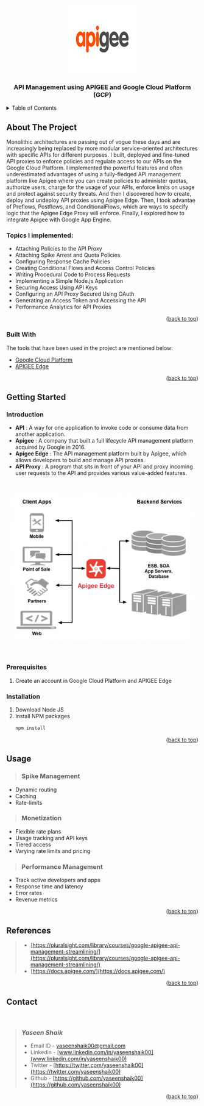 <div id="top"></div>


<!-- PROJECT LOGO -->
<br />
<div align="center">
  <a>
    <img src="images/logo.svg" alt="Logo" width="180" height="180">
  </a>

  <div style="text-align: right"><h3 align="center">API Management using APIGEE and Google Cloud Platform (GCP)</h3></div>

</div>



<!-- TABLE OF CONTENTS -->
<details>
  <summary>Table of Contents</summary>
  <ol>
    <li>
      <a href="#about-the-project">About The Project</a>
      <ul>
        <li><a href="#built-with">Built With</a></li>
      </ul>
    </li>
    <li>
      <a href="#getting-started">Getting Started</a>
      <ul>
        <li><a href="#prerequisites">Prerequisites</a></li>
        <li><a href="#installation">Installation</a></li>
      </ul>
    </li>
    <li><a href="#usage">Usage</a></li>
    <li><a href="#references">References</a></li>
    <li><a href="#contact">Contact</a></li>
  </ol>
</details>



<!-- ABOUT THE PROJECT -->
## About The Project

Monolithic architectures are passing out of vogue these days and are increasingly being replaced by more modular service-oriented architectures with specific APIs for different purposes. I built, deployed and fine-tuned API proxies to enforce policies and regulate access to our APIs on the Google Cloud Platform. I implemented the powerful features and often underestimated advantages of using a fully-fledged API management platform like Apigee where you can create policies to administer quotas, authorize users, charge for the usage of your APIs, enforce limits on usage and protect against security threats. And then I discovered how to create, deploy and undeploy API proxies using Apigee Edge. Then, I took advantae of Preflows, Postflows, and ConditionalFlows, which are ways to specify logic that the Apigee Edge Proxy will enforce. Finally, I explored how to integrate Apigee with Google App Engine. 

### Topics I implemented:
* Attaching Policies to the API Proxy
* Attaching Spike Arrest and Quota Policies
* Configuring Response Cache Policies
* Creating Conditional Flows and Access Control Policies
* Writing Procedural Code to Process Requests
* Implementing a Simple Node.js Application
* Securing Access Using API Keys
* Configuring an API Proxy Secured Using OAuth
* Generating an Access Token and Accessing the API
* Performance Analytics for API Proxies



<p align="right">(<a href="#top">back to top</a>)</p>



### Built With

The tools that have been used in the project are mentioned below:

* [Google Cloud Platform](https://cloud.google.com/)
* [APIGEE Edge](https://apigee.google.com/edge)

<p align="right">(<a href="#top">back to top</a>)</p>



<!-- GETTING STARTED -->
## Getting Started

### Introduction
- __API__ : A way for one application to invoke code or consume data from another application.
- __Apigee__ : A company that built a full lifecycle API management platform acquired by Google in 2016.
- __Apigee Edge__ : The API management platform built by Apigee, which allows developers to build and manage API proxies.
- __API Proxy__ : A program that sits in front of your API and proxy incoming user requests to the API and provides various value-added features.

 <br>  <p align="center"><img src="images/Architecture.png"></p> <br> 


### Prerequisites

1. Create an account in Google Cloud Platform and APIGEE Edge

### Installation


1. Download Node JS
2. Install NPM packages
   ```sh
   npm install
   ```

<p align="right">(<a href="#top">back to top</a>)</p>



<!-- USAGE EXAMPLES -->
## Usage

> ### Spike Management
* Dynamic routing
* Caching
* Rate-limits

> ### Monetization
* Flexible rate plans
* Usage tracking and API keys
* Tiered access
* Varying rate limits and pricing

> ### Performance Management
* Track active developers and apps
* Response time and latency
* Error rates
* Revenue metrics



<p align="right">(<a href="#top">back to top</a>)</p>



<!-- Regerences -->
## References
> - [https://pluralsight.com/library/courses/google-apigee-api-management-streamlining/](https://pluralsight.com/library/courses/google-apigee-api-management-streamlining/)
> - [https://docs.apigee.com/](https://docs.apigee.com/)

<p align="right">(<a href="#top">back to top</a>)</p>



<!-- CONTACT -->
## Contact
<br/>

> ### __*Yaseen Shaik*__ 
>
> - Email ID  - yaseenshaik00@gmail.com
> - Linkedin  - [www.linkedin.com/in/yaseenshaik00](www.linkedin.com/in/yaseenshaik00)
> - Twitter   - [https://twitter.com/yaseenshaik00](https://twitter.com/yaseenshaik00)
> - Github    - [https://github.com/yaseenshaik00](https://github.com/yaseenshaik00)
>  



<p align="right">(<a href="#top">back to top</a>)</p>
